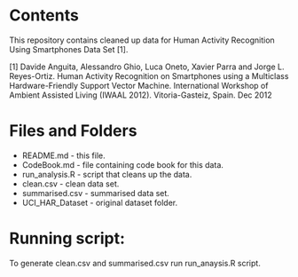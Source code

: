 # Contents

This repository contains cleaned up data for Human Activity Recognition Using Smartphones Data Set [1].

[1] Davide Anguita, Alessandro Ghio, Luca Oneto, Xavier Parra and Jorge L. Reyes-Ortiz. Human Activity Recognition on Smartphones using a Multiclass Hardware-Friendly Support Vector Machine. International Workshop of Ambient Assisted Living (IWAAL 2012). Vitoria-Gasteiz, Spain. Dec 2012

# Files and Folders

* README.md       - this file.
* CodeBook.md     - file containing code book for this data.
* run_analysis.R  - script that cleans up the data.
* clean.csv       - clean data set.
* summarised.csv  - summarised data set.
* UCI_HAR_Dataset - original dataset folder.

# Running script:

To generate clean.csv and summarised.csv run run_anaysis.R script.
